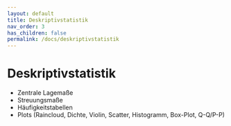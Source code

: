 ```yaml
---
layout: default
title: Deskriptivstatistik
nav_order: 3
has_children: false
permalink: /docs/deskriptivstatistik
---
```


# Deskriptivstatistik

*	Zentrale Lagemaße
*	Streuungsmaße
*	Häufigkeitstabellen
*	Plots (Raincloud, Dichte, Violin, Scatter, Histogramm, Box-Plot, Q-Q/P-P)

